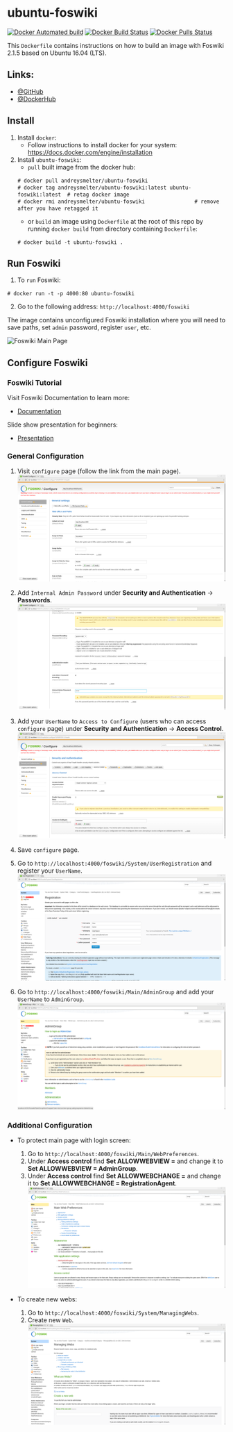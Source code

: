 # ubuntu-foswiki

[![Docker Automated build](https://img.shields.io/docker/automated/andreysmelter/ubuntu-foswiki.svg)](https://github.com/andreysmelter/ubuntu-foswiki)
[![Docker Build Status](https://img.shields.io/docker/build/andreysmelter/ubuntu-foswiki.svg)](https://hub.docker.com/r/andreysmelter/ubuntu-foswiki)
[![Docker Pulls Status](https://img.shields.io/docker/pulls/andreysmelter/ubuntu-foswiki.svg)](https://hub.docker.com/r/andreysmelter/ubuntu-foswiki)


This `Dockerfile` contains instructions on how to build an image with Foswiki 2.1.5 based on Ubuntu 16.04 (LTS).


## Links:

   * [@GitHub](https://github.com/andreysmelter/ubuntu-foswiki)
   * [@DockerHub](https://hub.docker.com/r/andreysmelter/ubuntu-foswiki/)


## Install

1. Install `docker`:
   * Follow instructions to install docker for your system: https://docs.docker.com/engine/installation
2. Install `ubuntu-foswiki`:
   * `pull` built image from the docker hub:
   ```
   # docker pull andreysmelter/ubuntu-foswiki
   # docker tag andreysmelter/ubuntu-foswiki:latest ubuntu-foswiki:latest  # retag docker image
   # docker rmi andreysmelter/ubuntu-foswiki                # remove after you have retagged it
   ```
   * or `build` an image using `Dockerfile` at the root of this repo by running `docker build` from directory containing `Dockerfile`:
   ```
   # docker build -t ubuntu-foswiki .
   ```


## Run Foswiki

1. To `run` Foswiki:
```
# docker run -t -p 4000:80 ubuntu-foswiki
```
2. Go to the following address: `http://localhost:4000/foswiki`

The image contains unconfigured Foswiki installation where you will need to save paths, 
set `admin` password, register `user`, etc.

![Foswiki Main Page](https://raw.githubusercontent.com/andreysmelter/ubuntu-foswiki/master/docs/static/foswiki_main_page.png)


## Configure Foswiki

### Foswiki Tutorial

Visit Foswiki Documentation to learn more:
   * [Documentation](https://foswiki.org/System/WebHome)

Slide show presentation for beginners:
   * [Presentation](https://foswiki.org/System/BeginnersStartHere?slideshow=on;cover=slideshow#GoSlide1)


### General Configuration

1. Visit `configure` page (follow the link from the main page).
   ![Foswiki Main Page](docs/static/foswiki_configure_page.png)

2. Add `Internal Admin Password` under **Security and Authentication** -> **Passwords**.
   ![Foswiki Main Page](docs/static/foswiki_internal_password_page.png)

3. Add your `UserName` to `Access to Configure` (users who can access `configure` page) under **Security and Authentication** -> **Access Control**.
   ![Foswiki Main Page](docs/static/foswiki_access_control_page.png)

4. Save `configure` page.
5. Go to `http://localhost:4000/foswiki/System/UserRegistration` and register your `UserName`.
   ![Foswiki Main Page](docs/static/foswiki_user_registration_page.png)

6. Go to `http://localhost:4000/foswiki/Main/AdminGroup` and add your `UserName` to `AdminGroup`.
   ![Foswiki Main Page](docs/static/foswiki_admin_group_page.png)


### Additional Configuration

* To protect main page with login screen:

   1. Go to `http://localhost:4000/foswiki/Main/WebPreferences`.
   2. Under **Access control** find **Set ALLOWWEBVIEW =** and change it to **Set ALLOWWEBVIEW = AdminGroup**.
   3. Under **Access control** find **Set ALLOWWEBCHANGE =** and change it to **Set ALLOWWEBCHANGE = RegistrationAgent**.
      ![Foswiki Main Page](docs/static/foswiki_web_preferences_page.png)


* To create new webs:

   1. Go to `http://localhost:4000/foswiki/System/ManagingWebs`.
   2. Create new `Web`.
      ![Foswiki Main Page](docs/static/foswiki_managing_webs_page.png)
